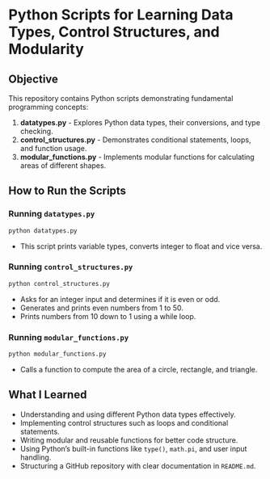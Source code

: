 # Python Scripts for Learning Data Types, Control Structures, and Modularity

## Objective

This repository contains Python scripts demonstrating fundamental programming concepts:

1. **datatypes.py** - Explores Python data types, their conversions, and type checking.
2. **control_structures.py** - Demonstrates conditional statements, loops, and function usage.
3. **modular_functions.py** - Implements modular functions for calculating areas of different shapes.

## How to Run the Scripts

### Running `datatypes.py`

```bash
python datatypes.py
```

- This script prints variable types, converts integer to float and vice versa.

### Running `control_structures.py`

```bash
python control_structures.py
```

- Asks for an integer input and determines if it is even or odd.
- Generates and prints even numbers from 1 to 50.
- Prints numbers from 10 down to 1 using a while loop.

### Running `modular_functions.py`

```bash
python modular_functions.py
```

- Calls a function to compute the area of a circle, rectangle, and triangle.

## What I Learned

- Understanding and using different Python data types effectively.
- Implementing control structures such as loops and conditional statements.
- Writing modular and reusable functions for better code structure.
- Using Python’s built-in functions like `type()`, `math.pi`, and user input handling.
- Structuring a GitHub repository with clear documentation in `README.md`.
